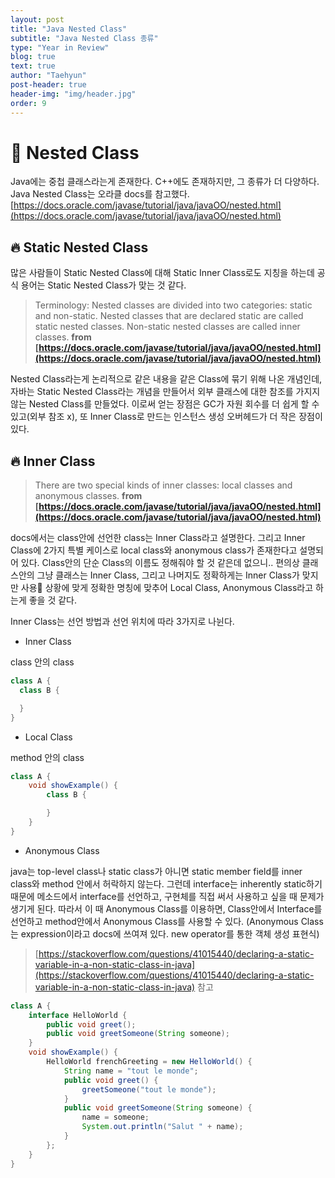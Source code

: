 ```yaml
---
layout: post
title: "Java Nested Class"
subtitle: "Java Nested Class 종류"
type: "Year in Review"
blog: true
text: true
author: "Taehyun"
post-header: true
header-img: "img/header.jpg"
order: 9
---
```


# 🚀 Nested Class

Java에는 중첩 클래스라는게 존재한다. C++에도 존재하지만, 그 종류가 더 다양하다. Java Nested Class는 오라클 docs를 참고했다.
[https://docs.oracle.com/javase/tutorial/java/javaOO/nested.html](https://docs.oracle.com/javase/tutorial/java/javaOO/nested.html)

## 🔥 Static Nested Class
많은 사람들이 Static Nested Class에 대해 Static Inner Class로도 지칭을 하는데 공식 용어는 Static Nested Class가 맞는 것 같다.
> Terminology: Nested classes are divided into two categories: static and non-static. Nested classes that are declared static are called static nested classes. Non-static nested classes are called inner classes.
> **from [https://docs.oracle.com/javase/tutorial/java/javaOO/nested.html](https://docs.oracle.com/javase/tutorial/java/javaOO/nested.html)**

Nested Class라는게 논리적으로 같은 내용을 같은 Class에 묶기 위해 나온 개념인데, 자바는 Static Nested Class라는 개념을 만들어서 외부 클래스에 대한 참조를 가지지 않는 Nested Class를 만들었다. 이로써 얻는 장점은 GC가 자원 회수를 더 쉽게 할 수 있고(외부 참조 x), 또 Inner Class로 만드는 인스턴스 생성 오버헤드가 더 작은 장점이 있다.

## 🔥 Inner Class
> There are two special kinds of inner classes: local classes and anonymous classes.
> **from [https://docs.oracle.com/javase/tutorial/java/javaOO/nested.html](https://docs.oracle.com/javase/tutorial/java/javaOO/nested.html)**

docs에서는 class안에 선언한 class는 Inner Class라고 설명한다. 그리고 Inner Class에 2가지 특별 케이스로 local class와 anonymous class가 존재한다고 설명되어 있다. Class안의 단순 Class의 이름도 정해줘야 할 것 같은데 없으니.. 편의상 클래스안의 그냥 클래스는 Inner Class, 그리고 나머지도 정확하게는 Inner Class가 맞지만 사용 상황에 맞게 정확한 명칭에 맞추어 Local Class, Anonymous Class라고 하는게 좋을 것 같다.

Inner Class는 선언 방법과 선언 위치에 따라 3가지로 나뉜다.

* Inner Class

class 안의 class
```java
class A {
  class B {

  }
}
```

* Local Class

method 안의 class
```java
class A {
    void showExample() {
        class B {

        }
    }
}
```

* Anonymous Class

java는 top-level class나 static class가 아니면 static member field를 inner class와 method 안에서 허락하지 않는다. 그런데 interface는 inherently static하기 때문에 메소드에서 interface를 선언하고, 구현체를 직접 써서 사용하고 싶을 때 문제가 생기게 된다. 따라서 이 때 Anonymous Class를 이용하면, Class안에서 Interface를 선언하고 method안에서 Anonymous Class를 사용할 수 있다. (Anonymous Class는 expression이라고 docs에 쓰여져 있다. new operator를 통한 객체 생성 표현식)

> [https://stackoverflow.com/questions/41015440/declaring-a-static-variable-in-a-non-static-class-in-java](https://stackoverflow.com/questions/41015440/declaring-a-static-variable-in-a-non-static-class-in-java) 참고

```java
class A {
    interface HelloWorld {
        public void greet();
        public void greetSomeone(String someone);
    }
    void showExample() {
        HelloWorld frenchGreeting = new HelloWorld() {
            String name = "tout le monde";
            public void greet() {
                greetSomeone("tout le monde");
            }
            public void greetSomeone(String someone) {
                name = someone;
                System.out.println("Salut " + name);
            }
        };
    }
}
```

